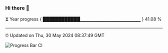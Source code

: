 ### Hi there 👋

⏳ Year progress { ████████████▁▁▁▁▁▁▁▁▁▁▁▁▁▁▁▁▁▁ } 41.08 %

---

⏰ Updated on Thu, 30 May 2024 08:37:49 GMT

![Progress Bar CI](https://github.com/IshwaranRudhara/GIT-ACTION/workflows/Progress%20Bar%20CI/badge.svg)
